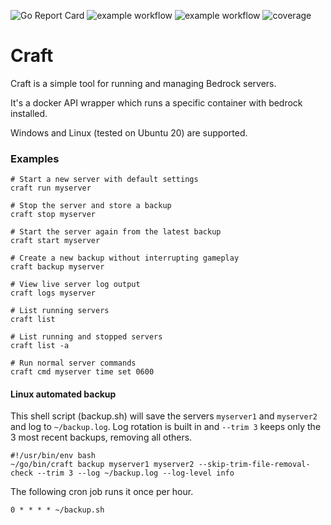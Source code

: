 ![Go Report Card](https://goreportcard.com/badge/github.com/danhale-git/craft)
![example workflow](https://github.com/danhale-git/craft/actions/workflows/golangci-lint.yml/badge.svg)
![example workflow](https://github.com/danhale-git/craft/actions/workflows/go-test.yaml/badge.svg)
![coverage](https://img.shields.io/badge/coverage-43.1%25-orange)

# Craft
Craft is a simple tool for running and managing Bedrock servers.

It's a docker API wrapper which runs a specific container with bedrock installed.

Windows and Linux (tested on Ubuntu 20) are supported.

### Examples

    # Start a new server with default settings
    craft run myserver
    
    # Stop the server and store a backup
    craft stop myserver
    
    # Start the server again from the latest backup
    craft start myserver
    
    # Create a new backup without interrupting gameplay
    craft backup myserver
    
    # View live server log output
    craft logs myserver
    
    # List running servers
    craft list
    
    # List running and stopped servers
    craft list -a
    
    # Run normal server commands
    craft cmd myserver time set 0600 

#### Linux automated backup
This shell script (backup.sh) will save the servers `myserver1` and `myserver2` and log to `~/backup.log`.
Log rotation is built in and `--trim 3` keeps only the 3 most recent backups, removing all others.

    #!/usr/bin/env bash
    ~/go/bin/craft backup myserver1 myserver2 --skip-trim-file-removal-check --trim 3 --log ~/backup.log --log-level info

The following cron job runs it once per hour.

    0 * * * * ~/backup.sh